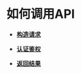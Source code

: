 # 如何调用API<a name="ZH-CN_TOPIC_0182547593"></a>

-   **[构造请求](构造请求.md)**  

-   **[认证鉴权](认证鉴权.md)**  

-   **[返回结果](返回结果.md)**  


